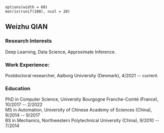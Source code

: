 ```{r}
options(width = 60)
matrix(runif(100), ncol = 20)
```

## Weizhu QIAN

### Research Interests
Deep Learning, Data Science, Approximate Inference. 


### Work Experience:
Postdoctoral researcher, Aalborg Univiersity (Denmark), 4/2021 -- current.


### Education
PhD in Computer Science, University Bourgogne Franche-Comté (France), 10/2017 -- 2/2022 <br>
MS in Automation, University of Chinese Academy of Sciences (China), 9/2014 -- 9/2017 <br>
BS in Mechanics, Northwestern Polytechnical University (China), 9/2010 -- 7/2014 <br>



